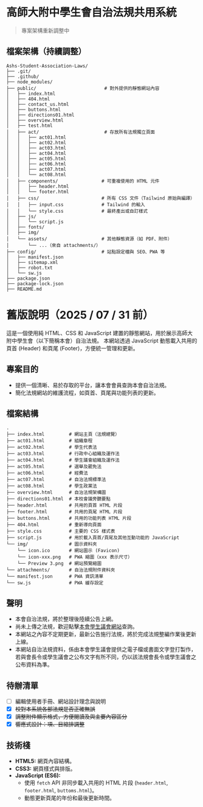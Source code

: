# 高師大附中學生會自治法規共用系統
> 專案架構重新調整中

## 檔案架構（持續調整）

```
Ashs-Student-Association-Laws/
├── .git/
├── .github/ 
├── node_modules/
├── public/                         # 對外提供的靜態網站內容
│   ├── index.html
│   ├── 404.html
│   ├── contact_us.html
│   ├── buttons.html
│   ├── directions01.html
│   ├── overview.html
│   ├── test.html
│   ├── act/                        # 存放所有法規獨立頁面
│   │   ├── act01.html
│   │   ├── act02.html
│   │   ├── act03.html
│   │   ├── act04.html
│   │   ├── act05.html
│   │   ├── act06.html
│   │   ├── act07.html
│   │   └── act08.html
│   ├── components/                # 可重複使用的 HTML 元件
│   │   ├── header.html
│   │   └── footer.html
│   ├── css/                       # 所有 CSS 文件（Tailwind 原始與編譯）
│   │   ├── input.css              # Tailwind 的輸入
│   │   └── style.css              # 最終產出或自訂樣式
│   ├── js/
│   │   └── script.js
│   ├── fonts/
│   ├── img/
│   └── assets/                    # 其他靜態資源（如 PDF、附件）
│       └── ...（來自 attachments/）
├── config/                        # 站點設定檔與 SEO、PWA 等
│   ├── manifest.json
│   ├── sitemap.xml
│   ├── robot.txt
│   └── sw.js
├── package.json
├── package-lock.json
├── README.md
```



# 舊版說明（2025 / 07 / 31 前）

這是一個使用純 HTML、CSS 和 JavaScript 建置的靜態網站，用於展示高師大附中學生會（以下簡稱本會）自治法規。
本網站透過 JavaScript 動態載入共用的頁首 (Header) 和頁尾 (Footer)，方便統一管理和更新。

## 專案目的

* 提供一個清晰、易於存取的平台，讓本會會員查詢本會自治法規。
* 簡化法規網站的維護流程，如頁首、頁尾與功能列表的更新。 

## 檔案結構

```
.
├── index.html         # 網站主頁（法規總覽）
├── act01.html         # 組織章程
├── act02.html         # 學生代表法
├── act03.html         # 行政中心組織及運作法
├── act04.html         # 學生議會組織及運作法
├── act05.html         # 選舉及罷免法
├── act06.html         # 經費法
├── act07.html         # 自治法規標準法
├── act08.html         # 學生政黨法
├── overview.html      # 自治法規架構圖
├── directions01.html  # 本校會議旁聽要點
├── header.html        # 共用的頁首 HTML 片段
├── footer.html        # 共用的頁尾 HTML 片段
├── buttons.html       # 共用的功能列表 HTML 片段
├── 404.html           # 重新導向頁面
├── style.css          # 主要的 CSS 樣式表
├── script.js          # 用於載入頁首/頁尾及其他互動功能的 JavaScript
└── img/               # 圖示資料夾
    └── icon.ico       # 網站圖示 (Favicon)
    └── icon-xxx.png   # PWA 縮圖（xxx 表示尺寸）
    └── Preview 3.png  # 網站預覽縮圖
└── attachments/       # 自治法規附件資料夾
└── manifest.json      # PWA 資訊清單
└── sw.js              # PWA 緩存設定
```

## 聲明

* 本會自治法規，將於整理後陸續公告上網。
* 尚未上傳之法規，歡迎點擊[本會學生議會網站](https://sites.google.com/a/stu.nknush.kh.edu.tw/ashs_sp)查詢。
* 本網站之內容不定期更新，最新公告施行法規，將於完成法規整編作業後更新上線。
* 本網站自治法規資料，係由本會學生議會提供之電子檔或書面文字登打製作，若與會長令或學生議會之公布文字有所不同，仍以該法規會長令或學生議會之公布資料為準。

## 待辦清單

- [ ] 編輯使用者手冊、網站設計理念與說明
- [x] ~~校對本系統各部法規是否正確無誤~~
- [x] ~~調整附件顯示格式，方便閱讀及與主要內容區分~~
- [x] ~~響應式設計：項、目縮排調整~~

## 技術棧

* **HTML5:** 網頁內容結構。
* **CSS3:** 網頁樣式與排版。
* **JavaScript (ES6):**
    * 使用 `fetch` API 非同步載入共用的 HTML 片段 (`header.html`, `footer.html`, `buttoms.html`)。
    * 動態更新頁尾的年份和最後更新時間。